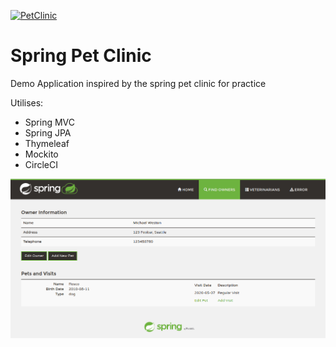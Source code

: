 [![PetClinic](https://circleci.com/gh/circleci/circleci-docs.svg?style=shield)](https://app.circleci.com/pipelines/github/TheThow/spring-pet-clinic)

# Spring Pet Clinic
Demo Application inspired by the spring pet clinic for practice

Utilises:
* Spring MVC
* Spring JPA
* Thymeleaf
* Mockito
* CircleCI

![detail page](https://github.com/TheThow/spring-pet-clinic/blob/master/img/owner_info.png?raw=true)
